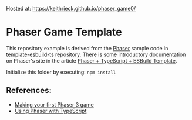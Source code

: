Hosted at: https://keithrieck.github.io/phaser_game0/

# Phaser Game Template
This repository example is derived from the [Phaser](https://phaser.io/) sample code in [template-esbuild-ts](https://github.com/phaserjs/template-esbuild-ts) repository.  There is some introductory documentation on Phaser's site in the article [Phaser + TypeScript + ESBuild Template](https://phaser.io/news/2024/02/phaser-esbuild-typescript-template).

Initialize this folder by executing:  `npm install`

## References:
* [Making your first Phaser 3 game](https://phaser.io/tutorials/making-your-first-phaser-3-game/part1/)
* [Using Phaser with TypeScript](https://phaser.io/tutorials/how-to-use-phaser-with-typescript)
